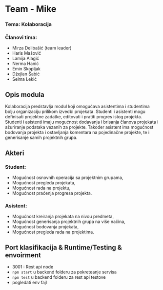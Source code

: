 # Team - Mike
### Tema: Kolaboracija

### Članovi tima:
- Mirza Delibašić (team leader)
- Haris Mašović 
- Lamija Alagić
- Nerma Hanić
- Emin Skopljak
- Džejlan Šabić
- Selma Lekić

## Opis modula

Kolaboracija predstavlja modul koji omogućava asistentima i studentima bolju organizaciju prilikom izvedbi projekata. Studenti i asistenti mogu definisati projektne zadatke, editovati i pratiti progres istog projekta. Studenti i asistenti imaju mogućnost dodavanja i brisanja članova projekata i ažuriranje podataka vezanih za projekte. Također asistent ima mogućnost bodovanja projekta i ostavljanja komentara na pojedinačne projekte, te i generisanje samih projektnih grupa.

## Akteri

### Student:
- Mogućnost osnovnih operacija sa projektnim grupama,
- Mogućnost pregleda projekata,
- Mogućnost rada na projektu,
- Mogućnost praćenja progresa projekta.

### Asistent:
- Mogućnost kreiranja projekata na nivou predmeta,
- Mogućnost generisanja projektnih grupa na više načina,
- Mogućnost bodovanja projekata,
- Mogućnost pregleda rada na projektima.

## Port klasifikacija & Runtime/Testing & envoirment
- 3001 : Rest api node
- `npm start` u backend folderu za pokreteanje servisa
- `npm test` u backend folderu za rest api testove
- pogledati env fajl